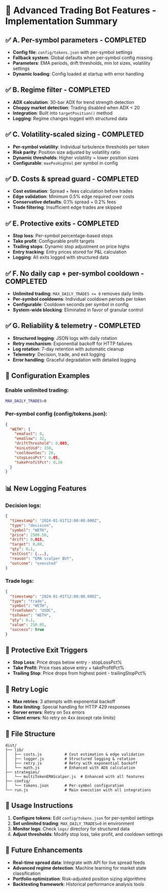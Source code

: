# 🚀 Advanced Trading Bot Features - Implementation Summary

## ✅ **A. Per-symbol parameters** - COMPLETED
- **Config file**: `config/tokens.json` with per-symbol settings
- **Fallback system**: Global defaults when per-symbol config missing
- **Parameters**: EMA periods, drift thresholds, min lot sizes, volatility settings
- **Dynamic loading**: Config loaded at startup with error handling

## ✅ **B. Regime filter** - COMPLETED
- **ADX calculation**: 30-bar ADX for trend strength detection
- **Choppy market detection**: Trading disabled when ADX < 20
- **Integration**: Built into `targetPosition()` method
- **Logging**: Regime changes logged with structured data

## ✅ **C. Volatility-scaled sizing** - COMPLETED
- **Per-symbol volatility**: Individual turbulence thresholds per token
- **Risk parity**: Position size adjusted by volatility ratio
- **Dynamic thresholds**: Higher volatility = lower position sizes
- **Configurable**: `maxPosHighVol` per symbol in config

## ✅ **D. Costs & spread guard** - COMPLETED
- **Cost estimation**: Spread + fees calculation before trades
- **Edge validation**: Minimum 0.5% edge required over costs
- **Conservative defaults**: 0.1% spread + 0.2% fees
- **Trade filtering**: Insufficient edge trades are skipped

## ✅ **E. Protective exits** - COMPLETED
- **Stop loss**: Per-symbol percentage-based stops
- **Take profit**: Configurable profit targets
- **Trailing stops**: Dynamic stop adjustment on price highs
- **Entry tracking**: Entry prices stored for P&L calculation
- **Logging**: All exits logged with structured data

## ✅ **F. No daily cap + per-symbol cooldown** - COMPLETED
- **Unlimited trading**: `MAX_DAILY_TRADES <= 0` removes daily limits
- **Per-symbol cooldowns**: Individual cooldown periods per token
- **Configurable**: Cooldown seconds per symbol in config
- **System-wide blocking**: Eliminated in favor of granular control

## ✅ **G. Reliability & telemetry** - COMPLETED
- **Structured logging**: JSON logs with daily rotation
- **Retry mechanism**: Exponential backoff for HTTP failures
- **Log rotation**: 7-day retention with automatic cleanup
- **Telemetry**: Decision, trade, and exit logging
- **Error handling**: Graceful degradation with detailed logging

## 🔧 **Configuration Examples**

### Enable unlimited trading:
```bash
MAX_DAILY_TRADES=0
```

### Per-symbol config (config/tokens.json):
```json
{
  "WETH": {
    "emaFast": 8,
    "emaSlow": 32,
    "driftThreshold": 0.005,
    "minLotUsd": 150,
    "cooldownSec": 20,
    "stopLossPct": 0.05,
    "takeProfitPct": 0.10
  }
}
```

## 📊 **New Logging Features**

### Decision logs:
```json
{
  "timestamp": "2024-01-01T12:00:00.000Z",
  "type": "decision",
  "symbol": "WETH",
  "price": 2500.50,
  "drift": 0.015,
  "target": 0.80,
  "qty": 0.1,
  "estCost": {...},
  "reason": "EMA scalper BUY",
  "outcome": "executed"
}
```

### Trade logs:
```json
{
  "timestamp": "2024-01-01T12:00:00.000Z",
  "type": "trade",
  "symbol": "WETH",
  "fromToken": "USDC",
  "toToken": "WETH",
  "qty": 0.1,
  "value": 250.05,
  "success": true
}
```

## 🚨 **Protective Exit Triggers**

- **Stop Loss**: Price drops below entry - stopLossPct%
- **Take Profit**: Price rises above entry + takeProfitPct%
- **Trailing Stop**: Price drops from highest point - trailingStopPct%

## 🔄 **Retry Logic**

- **Max retries**: 3 attempts with exponential backoff
- **Rate limiting**: Special handling for HTTP 429 responses
- **Server errors**: Retry on 5xx errors
- **Client errors**: No retry on 4xx (except rate limits)

## 📁 **File Structure**

```
dist/
├── lib/
│   ├── costs.js          # Cost estimation & edge validation
│   ├── logger.js         # Structured logging & rotation
│   ├── retry.js          # Retry with exponential backoff
│   └── math.js           # Enhanced with ADX calculation
├── strategies/
│   └── multiTokenEMAScalper.js  # Enhanced with all features
├── config/
│   └── tokens.json       # Per-symbol configuration
└── run.js                # Main execution with all integrations
```

## 🎯 **Usage Instructions**

1. **Configure tokens**: Edit `config/tokens.json` for per-symbol settings
2. **Set unlimited trading**: `MAX_DAILY_TRADES=0` in environment
3. **Monitor logs**: Check `logs/` directory for structured data
4. **Adjust thresholds**: Modify stop loss, take profit, and cooldown settings

## 🔮 **Future Enhancements**

- **Real-time spread data**: Integrate with API for live spread feeds
- **Advanced regime detection**: Machine learning for market state classification
- **Portfolio optimization**: Risk-adjusted position sizing algorithms
- **Backtesting framework**: Historical performance analysis tools
